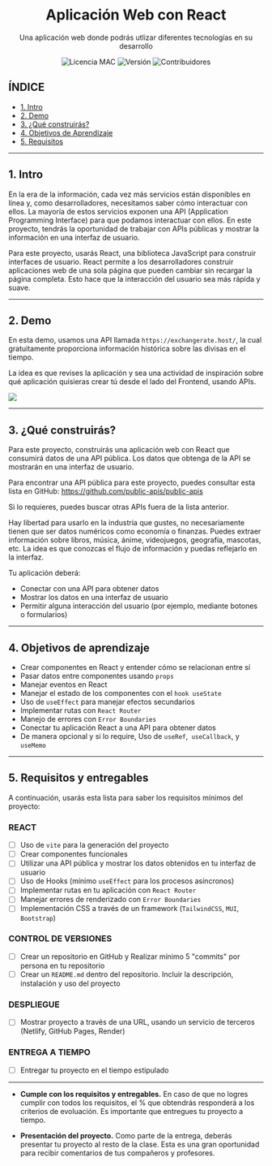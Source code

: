 <h1 align="center">Aplicación Web con React</h1>

<p align="center">Una aplicación web donde podrás utlizar diferentes tecnologías en su desarrollo</p>

<p align="center">
  <img src="https://img.shields.io/badge/licencia-MAC-green" alt="Licencia MAC">
  <img src="https://img.shields.io/badge/versi%C3%B3n-1.0.0-blue" alt="Versión">
  <img src="https://img.shields.io/badge/contribuidores-2-brightgreen" alt="Contribuidores">
</p>

## **ÍNDICE**

* [1. Intro](#1-intro)
* [2. Demo](#2-demo)
* [3. ¿Qué construirás?](#3-qu%C3%A9-construir%C3%A1s)
* [4. Objetivos de Aprendizaje](#4-objetivos-de-aprendizaje)
* [5. Requisitos](#5-requisitos-y-entregables)


****

## 1. Intro

En la era de la información, cada vez más servicios están disponibles en línea y, como desarrolladores, necesitamos saber cómo interactuar con ellos. La mayoría de estos servicios exponen una API (Application Programming Interface) para que podamos interactuar con ellos. En este proyecto, tendrás la oportunidad de trabajar con APIs públicas y mostrar la información en una interfaz de usuario.

Para este proyecto, usarás React, una biblioteca JavaScript para construir interfaces de usuario. React permite a los desarrolladores construir aplicaciones web de una sola página que pueden cambiar sin recargar la página completa. Esto hace que la interacción del usuario sea más rápida y suave.


****

## 2. Demo

En esta demo, usamos una API llamada `https://exchangerate.host/`, la cual gratuitamente proporciona información histórica sobre las divisas en el tiempo.

La idea es que revises la aplicación y sea una actividad de inspiración sobre qué aplicación quisieras crear tú desde el lado del Frontend, usando APIs.

![]([./images/react-data-tables.gif](https://github.com/monicarias/App-React/blob/main/images/react-data-tables.gif?raw=true))


****

## 3. ¿Qué construirás?

Para este proyecto, construirás una aplicación web con React que consumirá datos de una API pública. Los datos que obtenga de la API se mostrarán en una interfaz de usuario.

Para encontrar una API pública para este proyecto, puedes consultar esta lista en GitHub: https://github.com/public-apis/public-apis

Si lo requieres, puedes buscar otras APIs fuera de la lista anterior.

Hay libertad para usarlo en la industria que gustes, no necesariamente tienen que ser datos numéricos como economía o finanzas. Puedes extraer información sobre libros, música, ánime, videojuegos, geografía, mascotas, etc. La idea es que conozcas el flujo de información y puedas reflejarlo en la interfaz.


Tu aplicación deberá:

- Conectar con una API para obtener datos
- Mostrar los datos en una interfaz de usuario
- Permitir alguna interacción del usuario (por ejemplo, mediante botones o formularios)

****

## 4. Objetivos de aprendizaje

- Crear componentes en React y entender cómo se relacionan entre sí
- Pasar datos entre componentes usando `props`
- Manejar eventos en React
- Manejar el estado de los componentes con el `hook useState`
- Uso de `useEffect` para manejar efectos secundarios
- Implementar rutas con `React Router`
- Manejo de errores con `Error Boundaries`
- Conectar tu aplicación React a una API para obtener datos
- De manera opcional y si lo require, Uso de `useRef`,` useCallback`, y `useMemo` 

****

## 5. Requisitos y entregables

A continuación, usarás esta lista para saber los requisitos mínimos del proyecto:

### REACT

- [ ] Uso de `vite` para la generación del proyecto
- [ ] Crear componentes funcionales
- [ ] Utilizar una API pública y mostrar los datos obtenidos en tu interfaz de usuario
- [ ] Uso de Hooks (mínimo `useEffect` para los procesos asíncronos)
- [ ] Implementar rutas en tu aplicación con `React Router`
- [ ] Manejar errores de renderizado con `Error Boundaries`
- [ ] Implementación CSS a través de un framework (`TailwindCSS`, `MUI`, `Bootstrap`)

### CONTROL DE VERSIONES
- [ ] Crear un repositorio en GitHub y Realizar mínimo 5 "commits" por persona en tu repositorio
- [ ] Crear un `README.md` dentro del repositorio. Incluir la descripción, instalación y uso del proyecto

### DESPLIEGUE
- [ ] Mostrar proyecto a través de una URL, usando un servicio de terceros (Netlify, GitHub Pages, Render)

### ENTREGA A TIEMPO
- [ ] Entregar tu proyecto en el tiempo estipulado

****



- **Cumple con los requisitos y entregables.** En caso de que no logres cumplir con todos los requisitos, el % que obtendrás responderá a los criterios de evoluación. Es importante que entregues tu proyecto a tiempo. 

- **Presentación del proyecto.** Como parte de la entrega, deberás presentar tu proyecto al resto de la clase. Esta es una gran oportunidad para recibir comentarios de tus compañeros y profesores.

